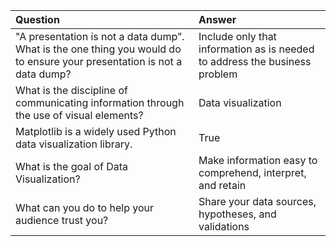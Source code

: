 | Question | Answer |
| :--- | :--- |
| "A presentation is not a data dump”. What is the one thing you would do to ensure your presentation is not a data dump? | Include only that information as is needed to address the business problem |
| What is the discipline of communicating information through the use of visual elements? | Data visualization |
| Matplotlib is a widely used Python data visualization library. | True |
| What is the goal of Data Visualization? | Make information easy to comprehend, interpret, and retain |
| What can you do to help your audience trust you? | Share your data sources, hypotheses, and validations |
 
